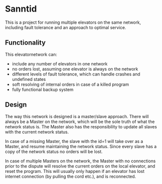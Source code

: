 # Sanntid

This is a project for running multiple elevators on the same network, including fault tolerance and an approach to optimal service.

## Functionality

This elevatornetwork can:

- include any number of elevators in one network
- no orders lost, assuming one elevator is always on the network
- different levels of fault tolerance, which can handle crashes and undefined states
- soft resolving of internal orders in case of a killed program
- fully functional backup system

## Design

The way this network is designed is a master/slave approach. There will always be a Master on the network, which will be the sole truth of what the network status is. The Master also has the responsibility to update all slaves with the current network status.

In case of a missing Master, the slave with the id=1 will take over as a Master, and resume maintaining the network status. Since every slave has a copy of the network status no orders will be lost. 

In case of multiple Masters on the network, the Master with no connections prior to the dispute will resolve the current orders on the local elevator, and reset the program. This will usually only happen if an elevator has lost internet connection (by pulling the cord etc.), and is reconnected. 